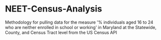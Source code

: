# NEET-Census-Analysis
Methodology for pulling data for the measure '% individuals aged 16 to 24 who are neither enrolled in school or working' in Maryland at the Statewide, County, and Census Tract level from the US Census API
